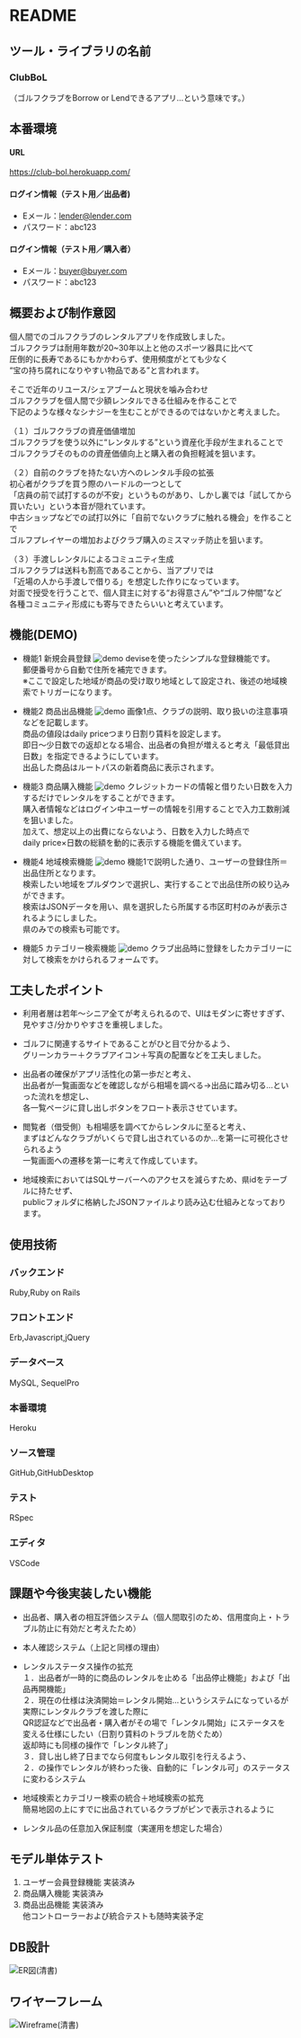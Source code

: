 # README

## ツール・ライブラリの名前
 
### ClubBoL
（ゴルフクラブをBorrow or Lendできるアプリ…という意味です。）

## 本番環境

#### URL
https://club-bol.herokuapp.com/

#### ログイン情報（テスト用／出品者)  
- Eメール：lender@lender.com
- パスワード：abc123

#### ログイン情報（テスト用／購入者）  
- Eメール：buyer@buyer.com
- パスワード：abc123
 
## 概要および制作意図
 
個人間でのゴルフクラブのレンタルアプリを作成致しました。  
ゴルフクラブは耐用年数が20~30年以上と他のスポーツ器具に比べて  
圧倒的に長寿であるにもかかわらず、使用頻度がとても少なく  
“宝の持ち腐れになりやすい物品である”と言われます。  

そこで近年のリユース/シェアブームと現状を噛み合わせ  
ゴルフクラブを個人間で少額レンタルできる仕組みを作ることで  
下記のような様々なシナジーを生むことができるのではないかと考えました。  

（１）ゴルフクラブの資産価値増加  
ゴルフクラブを使う以外に“レンタルする”という資産化手段が生まれることで  
ゴルフクラブそのものの資産価値向上と購入者の負担軽減を狙います。  

（２）自前のクラブを持たない方へのレンタル手段の拡張  
初心者がクラブを買う際のハードルの一つとして  
「店員の前で試打するのが不安」というものがあり、しかし裏では「試してから買いたい」という本音が隠れています。  
中古ショップなどでの試打以外に「自前でないクラブに触れる機会」を作ることで  
ゴルフプレイヤーの増加およびクラブ購入のミスマッチ防止を狙います。  

（３）手渡しレンタルによるコミュニティ生成  
ゴルフクラブは送料も割高であることから、当アプリでは  
「近場の人から手渡しで借りる」を想定した作りになっています。  
対面で授受を行うことで、個人貸主に対する“お得意さん”や“ゴルフ仲間”など  
各種コミュニティ形成にも寄与できたらいいと考えています。  
 
## 機能(DEMO)
 
- 機能1 新規会員登録
![demo](https://i.gyazo.com/a3c6abaa50f4cf5be55901ab970a5d4d.gif)
deviseを使ったシンプルな登録機能です。  
郵便番号から自動で住所を補完できます。  
※ここで設定した地域が商品の受け取り地域として設定され、後述の地域検索でトリガーになります。

- 機能2 商品出品機能
![demo](https://i.gyazo.com/8e0a7dc8c29de58aaf0572991c113e3d.gif)
画像1点、クラブの説明、取り扱いの注意事項などを記載します。  
商品の値段はdaily priceつまり日割り賃料を設定します。  
即日〜少日数での返却となる場合、出品者の負担が増えると考え「最低貸出日数」を指定できるようにしています。  
出品した商品はルートパスの新着商品に表示されます。

- 機能3 商品購入機能
![demo](https://i.gyazo.com/4b49ab5fdfd4e6373ca1cb3ef061f821.gif)
クレジットカードの情報と借りたい日数を入力するだけでレンタルをすることができます。  
購入者情報などはログイン中ユーザーの情報を引用することで入力工数削減を狙いました。  
加えて、想定以上の出費にならないよう、日数を入力した時点で  
daily price×日数の総額を動的に表示する機能を備えています。

- 機能4 地域検索機能
![demo](https://i.gyazo.com/2d6fb108e2772fa3a130ac797296652d.gif)
機能1で説明した通り、ユーザーの登録住所＝出品住所となります。  
検索したい地域をプルダウンで選択し、実行することで出品住所の絞り込みができます。  
検索はJSONデータを用い、県を選択したら所属する市区町村のみが表示されるようにしました。  
県のみでの検索も可能です。

- 機能5 カテゴリー検索機能
![demo](https://i.gyazo.com/da3f61a167fd9b85e9d0f7e3c0b975ec.gif)
クラブ出品時に登録をしたカテゴリーに対して検索をかけられるフォームです。

 
## 工夫したポイント
 
- 利用者層は若年〜シニア全てが考えられるので、UIはモダンに寄せすぎず、  
  見やすさ/分かりやすさを重視しました。

- ゴルフに関連するサイトであることがひと目で分かるよう、  
  グリーンカラー＋クラブアイコン＋写真の配置などを工夫しました。

- 出品者の確保がアプリ活性化の第一歩だと考え、  
  出品者が一覧画面などを確認しながら相場を調べる→出品に踏み切る…といった流れを想定し、  
  各一覧ページに貸し出しボタンをフロート表示させています。

- 閲覧者（借受側）も相場感を調べてからレンタルに至ると考え、  
  まずはどんなクラブがいくらで貸し出されているのか…を第一に可視化させられるよう  
  一覧画面への遷移を第一に考えて作成しています。

- 地域検索においてはSQLサーバーへのアクセスを減らすため、県idをテーブルに持たせず、  
  publicフォルダに格納したJSONファイルより読み込む仕組みとなっております。
 
## 使用技術
 
### バックエンド
Ruby,Ruby on Rails

### フロントエンド
Erb,Javascript,jQuery

### データベース
MySQL, SequelPro

### 本番環境
Heroku

### ソース管理
GitHub,GitHubDesktop

### テスト
RSpec

### エディタ
VSCode
 
## 課題や今後実装したい機能
 
- 出品者、購入者の相互評価システム（個人間取引のため、信用度向上・トラブル防止に有効だと考えたため）

- 本人確認システム（上記と同様の理由）

- レンタルステータス操作の拡充  
  １．出品者が一時的に商品のレンタルを止める「出品停止機能」および「出品再開機能」  
  ２．現在の仕様は決済開始＝レンタル開始…というシステムになっているが実際にレンタルクラブを渡した際に  
     QR認証などで出品者・購入者がその場で「レンタル開始」にステータスを変える仕様にしたい（日割り賃料のトラブルを防ぐため）  
     返却時にも同様の操作で「レンタル終了」  
  ３．貸し出し終了日までなら何度もレンタル取引を行えるよう、  
     ２．の操作でレンタルが終わった後、自動的に「レンタル可」のステータスに変わるシステム

- 地域検索とカテゴリー検索の統合＋地域検索の拡充  
  簡易地図の上にすでに出品されているクラブがピンで表示されるように

- レンタル品の任意加入保証制度（実運用を想定した場合）

 
## モデル単体テスト
1. ユーザー会員登録機能 実装済み
2. 商品購入機能 実装済み 
3. 商品出品機能 実装済み  
他コントローラーおよび統合テストも随時実装予定
 
## DB設計
 
![ER図(清書)](https://user-images.githubusercontent.com/79251508/114804583-7ec2e580-9ddc-11eb-8f87-c427835fe61e.png)

 
## ワイヤーフレーム

 ![Wireframe(清書)](https://user-images.githubusercontent.com/79251508/114804708-b29e0b00-9ddc-11eb-901c-411adca43eeb.png)
